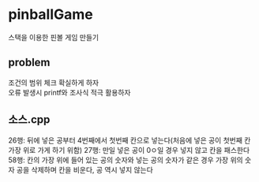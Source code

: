 # pinballGame
스택을 이용한 핀볼 게임 만들기
## problem
조건의 범위 체크 확실하게 하자<br>
오류 발생시 printf와 조사식 적극 활용하자
## 소스.cpp
26행: 뒤에 넣은 공부터 4번째에서 첫번째 칸으로 넣는다(처음에 넣은 공이 첫번째 칸 가장 위로 가게 하기 위함)
27행: 만일 넣은 공이 0ㅇ일 경우 넣지 않고 칸을 패스한다
58행: 칸의 가장 위에 들어 있는 공의 숫자와 넣는 공의 숫자가 같은 경우 가장 위의 숫자 공을 삭제하며 칸을 비운다, 공 역시 넣지 않는다
